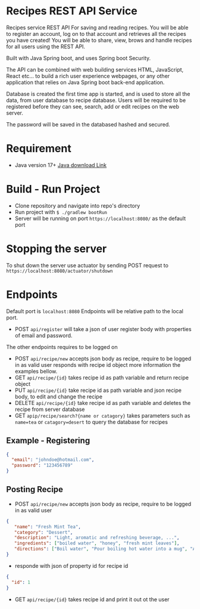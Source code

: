 # Recipes REST API Service
Recipes service REST API For saving and reading recipes. You will be able to register an account, log on to that account and retrieves all the recipes you have created! You will be able to share, view, brows and handle recipes for all users using the REST API.

Built with Java Spring boot, and uses Spring boot Security.

The API can be combined with web building services HTML, JavaScript, React etc... to build a rich user experience webpages, or any other application that relies on Java Spring boot back-end application.

Database is created the first time app is started, and is used to store all the data, from user database to recipe database.
Users will be required to be registered before they can see, search, add or edit recipes on the web server.

The password will be saved in the databased hashed and secured.

# Requirement
- Java version 17+ <a href="https://www.oracle.com/de/java/technologies/downloads/">Java download Link</a>

# Build - Run Project
- Clone repository and navigate into repo's directory
- Run project with `$ ./gradlew bootRun`
- Server will be running on port `https://localhost:8080/` as the default port

# Stopping the server
To shut down the server use actuator by sending POST request to `https://localhost:8080/actuator/shutdown`

# Endpoints
Default port is `localhost:8080` Endpoints will be relative path to the local port.

- POST `api/register` will take a json of user register body with properties of email and password.

The other endpoints requires to be logged on
- POST `api/recipe/new` accepts json body as recipe, require to be logged in as valid user responds with recipe id object more information the examples bellow.
- GET `api/recipe/{id}` takes recipe id as path variable and return recipe object
- PUT `api/recipe/{id}` take recipe id as path variable and json recipe body, to edit and change the recipe
- DELETE `api/recipe/{id}` take recipe id as path variable and deletes the recipe from server database
- GET `apip/recipe/search?{name or catagory}` takes parameters such as `name=tea` or `catagory=desert` to query the database for recipes

## Example - Registering
```json
{
  "email": "johndoe@hotmail.com",
  "password": "123456789"
}
```
## Posting Recipe
- POST `api/recipe/new` accepts json body as recipe, require to be logged in as valid user
```json
{
   "name": "Fresh Mint Tea",
   "category": "Dessert",
   "description": "Light, aromatic and refreshing beverage, ...",
   "ingredients": ["boiled water", "honey", "fresh mint leaves"],
   "directions": ["Boil water", "Pour boiling hot water into a mug", "Add fresh mint leaves", "Mix and let the mint leaves seep for 3-5 minutes", "Add honey and mix again"]
}
```
- responde with json of property id for recipe id
```json
{
  "id": 1
}
```
- GET `api/recipe/{id}` takes recipe id and print it out ot the user 